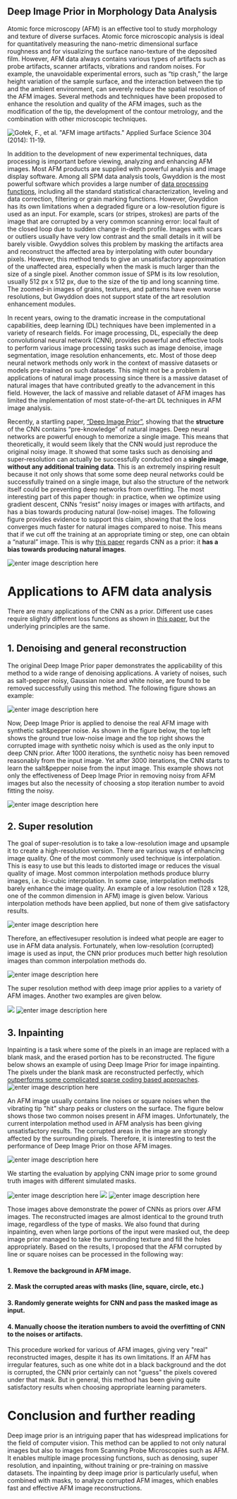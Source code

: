 ## Deep Image Prior in Morphology Data Analysis

Atomic force microscopy (AFM) is an effective tool to study morphology and texture of diverse surfaces. Atomic force microscopic analysis is ideal for quantitatively measuring the nano-metric dimensional surface roughness and for visualizing the surface nano-texture of the deposited film. However, AFM data always contains various types of artifacts such as probe artifacts, scanner artifacts, vibrations and random noises. For example, the unavoidable experimental errors, such as “tip crash,” the large height variation of the sample surface, and the interaction between the tip and the ambient environment, can severely reduce the spatial resolution of the AFM images. Several methods and techniques have been proposed to enhance the resolution and quality of the AFM images, such as the modification of the tip, the development of the contour metrology, and the combination with other microscopic techniques. 

![Gołek, F., et al. "AFM image artifacts." _Applied Surface Science_ 304 (2014): 11-19.](https://raw.githubusercontent.com/FengyuZ1994/test_imgs/master/AFM%20nosie%20demo.png)


In addition to the development of new experimental techniques, data processing is important before viewing, analyzing and enhancing AFM images. Most AFM products are supplied with powerful analysis and image display software. Among all SPM data analysis tools, Gwyddion is the most powerful software which provides a large number of [data processing functions](http://gwyddion.net/features.php#processing), including all the standard statistical characterization, leveling and data correction, filtering or grain marking functions. However, Gwyddion has its own limitations when a degraded figure or a low-resolution figure is used as an input. For example, scars (or stripes, strokes) are parts of the image that are corrupted by a very common scanning error: local fault of the closed loop due to sudden change in-depth profile. Images with scars or outliers usually have very low contrast and the small details in it will be barely visible. Gwyddion solves this problem by masking the artifacts area and reconstruct the affected area by interpolating with outer boundary pixels. However, this method tends to give an unsatisfactory approximation of the unaffected area, especially when the mask is much larger than the size of a single pixel. Another common issue of SPM is its low resolution, usually 512 px x 512 px, due to the size of the tip and long scanning time. The zoomed-in images of grains, textures, and patterns have even worse resolutions, but Gwyddion does not support state of the art resolution enhancement modules.

In recent years, owing to the dramatic increase in the computational capabilities, deep learning (DL) techniques have been implemented in a variety of research fields. For image processing, DL, especially the deep convolutional neural network (CNN), provides powerful and effective tools to perform various image processing tasks such as image denoise, image segmentation, image resolution enhancements, etc. Most of those deep neural network methods only work in the context of massive datasets or models pre-trained on such datasets. This might not be a problem in applications of natural image processing since there is a massive dataset of natural images that have contributed greatly to the advancement in this field. However, the lack of massive and reliable dataset of AFM images has limited the implementation of most state-of-the-art DL techniques in AFM image analysis.

Recently, a startling paper, [“Deep Image Prior”](http://openaccess.thecvf.com/content_cvpr_2018/html/Ulyanov_Deep_Image_Prior_CVPR_2018_paper.html), showing that the **structure** of the CNN contains “pre-knowledge” of natural images. Deep neural networks are powerful enough to memorize a single image. This means that theoretically, it would seem likely that the CNN would just reproduce the original noisy image. It showed that some tasks such as denoising and super-resolution can actually be successfully conducted on a **single image**, **without any additional training data**. This is an extremely inspiring result because it not only shows that some some deep neural networks could be successfully trained on a single image, but also the structure of the network itself could be preventing deep networks from overfitting. The most interesting part of this paper though: in practice, when we optimize using gradient descent, CNNs “resist” noisy images or images with artifacts, and has a bias towards producing natural (low-noise) images. The following figure provides evidence to support this claim, showing that the loss converges much faster for natural images compared to noise. This means that if we cut off the training at an appropriate timing or step, one can obtain a “natural” image. This is why [this paper](http://openaccess.thecvf.com/content_cvpr_2018/html/Ulyanov_Deep_Image_Prior_CVPR_2018_paper.html) regards CNN as a prior: it **has a bias towards producing natural images**.

![enter image description here](https://i0.wp.com/mlexplained.com/wp-content/uploads/2018/01/learning_curves.png?w=774)


# Applications to AFM data analysis

There are many applications of the CNN as a prior. Different use cases require slightly different loss functions as shown in [this paper](http://openaccess.thecvf.com/content_cvpr_2018/html/Ulyanov_Deep_Image_Prior_CVPR_2018_paper.html), but the underlying principles are the same.

## 1. Denoising and general reconstruction
The original Deep Image Prior paper demonstrates the applicability of this method to a wide range of denoising applications. A variety of noises,  such as salt-pepper noisy, Gaussian noise and white noise, are found to be removed successfully using this method. The following figure shows an example: 

![enter image description here](https://i1.wp.com/mlexplained.com/wp-content/uploads/2018/01/denoising_example.png?w=1076)

Now, Deep Image Prior is applied to denoise the real AFM image with synthetic salt&pepper noise. As shown in the figure below, the top left shows the ground true low-noise image and the top right shows the corrupted image with synthetic noisy which is used as the only input to deep CNN prior. After 1000 iterations, the synthetic noisy has been removed reasonably from the input image. Yet after 3000 iterations, the CNN starts to learn the salt&pepper noise from the input image. This example shows not only the effectiveness of Deep Image Prior in removing noisy from AFM images but also the necessity of choosing a stop iteration number to avoid fitting the noisy. 

![enter image description here](https://raw.githubusercontent.com/FengyuZ1994/test_imgs/master/de13.png)

## 2. **Super resolution**

The goal of super-resolution is to take a low-resolution image and upsample it to create a high-resolution version. There are various ways of enhancing image quality. One of the most commonly used technique is interpolation. This is easy to use but this leads to distorted image or reduces the visual quality of image. Most common interpolation methods produce blurry images, i.e. bi-cubic interpolation. In some case, interpolation methods barely enhance the image quality. An example of a low resolution (128 x 128, one of the common dimension in AFM) image is given below. Various interpolation methods have been applied, but none of them give satisfactory results. 

![enter image description here](https://raw.githubusercontent.com/FengyuZ1994/Deep_Image_Prior_AFM_analysis/master/interpolation%20vs%20DIP.png)

Therefore, an effectivesuper resolution is indeed what people are eager to use in AFM data analysis. Fortunately, when low-resolution (corrupted) image is used as input, the CNN prior produces much better high resolution images than common interpolation methods do.  

![enter image description here](https://raw.githubusercontent.com/FengyuZ1994/test_imgs/master/SR.001.png)

The super resolution method with deep image prior applies to a variety of AFM images. Another two examples are given below. 

![](https://raw.githubusercontent.com/FengyuZ1994/test_imgs/master/SR.002.png)
![enter image description here](https://raw.githubusercontent.com/FengyuZ1994/test_imgs/master/SR1.png)


## 3. Inpainting

Inpainting is a task where some of the pixels in an image are replaced with a blank mask, and the erased portion has to be reconstructed. The figure below shows an example of using Deep Image Prior for image inpainting. The pixels under the blank mask are reconstructed perfectly, which [outperforms some complicated sparse coding based approaches](http://mlexplained.com/2018/01/18/paper-dissected-deep-image-prior-explained/). 
![enter image description here](https://i0.wp.com/mlexplained.com/wp-content/uploads/2018/01/inpainting_example.png?w=1056)

An AFM image usually contains line noises or square noises when the vibrating tip "hit" sharp peaks or clusters on the surface. The figure below shows those two common noises present in AFM images. Unfortunately, the current interpolation method used in AFM analysis has been giving unsatisfactory results. The corrupted areas in the image are strongly affected by the surrounding pixels. Therefore, it is interesting to test the performance of Deep Image Prior on those AFM images. 

![enter image description here](https://raw.githubusercontent.com/FengyuZ1994/test_imgs/master/line&square%20noises.png.001.png)

We starting the evaluation by applying CNN image prior to some ground truth images with different simulated masks. 

![enter image description here](https://raw.githubusercontent.com/FengyuZ1994/test_imgs/master/Inpainting1.png)
![](https://raw.githubusercontent.com/FengyuZ1994/test_imgs/master/Inpainting2.png)
![enter image description here](https://raw.githubusercontent.com/FengyuZ1994/test_imgs/master/Inpainting3.png)

Those images above demonstrate the power of CNNs as priors over AFM images. The reconstructed images are almost identical to the ground truth image, regardless of the type of masks. We also found that during inpainting, even when large portions of the input were masked out, the deep image prior managed to take the surrounding texture and fill the holes appropriately. Based on the results, I proposed that the AFM corrupted by line or square noises can be processed in the following way: 
#### 1. Remove the background in AFM image.
#### 2. Mask the corrupted areas with masks (line, square, circle, etc.)
#### 3. Randomly generate weights for CNN and pass the masked image as input.
#### 4. Manually choose the iteration numbers to avoid the overfitting of CNN to the noises or artifacts. 
This procedure worked for various of AFM images, giving very "real" reconstructed images, despite it has its own limitations. If an AFM has irregular features, such as one white dot in a black background and the dot is corrupted, the CNN prior certainly can not "guess" the pixels covered under that mask. But in general, this method has been giving quite satisfactory results when choosing appropriate learning parameters.  



# Conclusion and further reading

Deep image prior is an intriguing paper that has widespread implications for the field of computer vision. This method can be applied to not only natural images but also to images from Scanning Probe Microscopies such as AFM. It enables multiple image processing functions, such as denosing, super resolution, and inpainting, without training or pre-training on massive datasets. The inpainting by deep image prior is particularly useful, when combined with masks, to analyze corrupted AFM images, which enables fast and effective AFM image reconstructions. 

